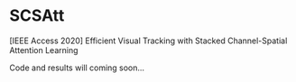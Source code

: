 # SCSAtt
[IEEE Access 2020] Efficient Visual Tracking with Stacked Channel-Spatial Attention Learning

Code and results will coming soon...

